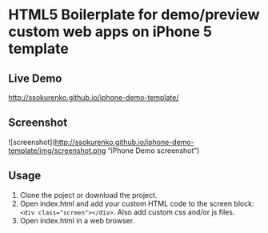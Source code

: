 # HTML5 Boilerplate for demo/preview custom web apps on iPhone 5 template

## Live Demo

http://ssokurenko.github.io/iphone-demo-template/

## Screenshot

![screenshot](http://ssokurenko.github.io/iphone-demo-template/img/screenshot.png “iPhone Demo screenshot”)

## Usage

1. Clone the poject or download the project.
2. Open index.html and add your custom HTML code to the screen block: ``<div class="screen"></div>``. Also add custom css and/or js files.
3. Open index.html in a web browser.